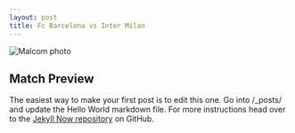 ```yaml
---
layout: post
title: Fc Barcelona vs Inter Milan
---
```


![Malcom photo](/image/malcom.jpg)

## Match Preview

The easiest way to make your first post is to edit this one. Go into /_posts/ and update the Hello World markdown file. For more instructions head over to the [Jekyll Now repository](https://github.com/barryclark/jekyll-now) on GitHub.
